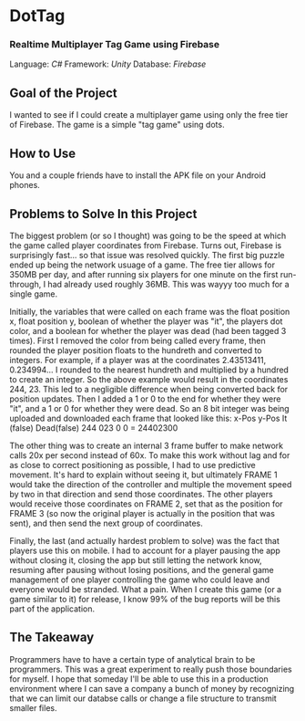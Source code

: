 # DotTag
### Realtime Multiplayer Tag Game using Firebase
Language: *C#*
Framework: *Unity*
Database: *Firebase*

## Goal of the Project
I wanted to see if I could create a multiplayer game using only the free tier of Firebase. The game is a simple "tag game" using dots.


## How to Use
You and a couple friends have to install the APK file on your Android phones.


## Problems to Solve In this Project
The biggest problem (or so I thought) was going to be the speed at which the game called player coordinates from Firebase. Turns out, Firebase is surprisingly fast... so that issue was resolved quickly. The first big puzzle ended up being the network usuage of a game. The free tier allows for 350MB per day, and after running six players for one minute on the first run-through, I had already used roughly 36MB. This was wayyy too much for a single game.

Initially, the variables that were called on each frame was the float position x, float position y, boolean of whether the player was "it", the players dot color, and a boolean for whether the player was dead (had been tagged 3 times). First I removed the color from being called every frame, then rounded the player position floats to the hundreth and converted to integers. For example, if a player was at the coordinates 2.43513411, 0.234994... I rounded to the nearest hundreth and multiplied by a hundred to create an integer. So the above example would result in the coordinates 244, 23. This led to a negligible difference when being converted back for position updates. Then I added a 1 or 0 to the end for whether they were "it", and a 1 or 0 for whether they were dead. So an 8 bit integer was being uploaded and downloaded each frame that looked like this:
  x-Pos   y-Pos   It (false)  Dead(false)
   244     023       0            0           = 24402300
   
The other thing was to create an internal 3 frame buffer to make network calls 20x per second instead of 60x. To make this work without lag and for as close to correct positioning as possible, I had to use predictive movement. It's hard to explain without seeing it, but ultimately FRAME 1 would take the direction of the controller and multiple the movement speed by two in that direction and send those coordinates. The other players would receive those coordinates on FRAME 2, set that as the position for FRAME 3 (so now the original player is actually in the position that was sent), and then send the next group of coordinates.

Finally, the last (and actually hardest problem to solve) was the fact that players use this on mobile. I had to account for a player pausing the app without closing it, closing the app but still letting the network know, resuming after pausing without losing positions, and the general game management of one player controlling the game who could leave and everyone would be stranded. What a pain. When I create this game (or a game similar to it) for release, I know 99% of the bug reports will be this part of the application.


## The Takeaway
Programmers have to have a certain type of analytical brain to be programmers. This was a great experiment to really push those boundaries for myself. I hope that someday I'll be able to use this in a production environment where I can save a company a bunch of money by recognizing that we can limit our databse calls or change a file structure to transmit smaller files.

